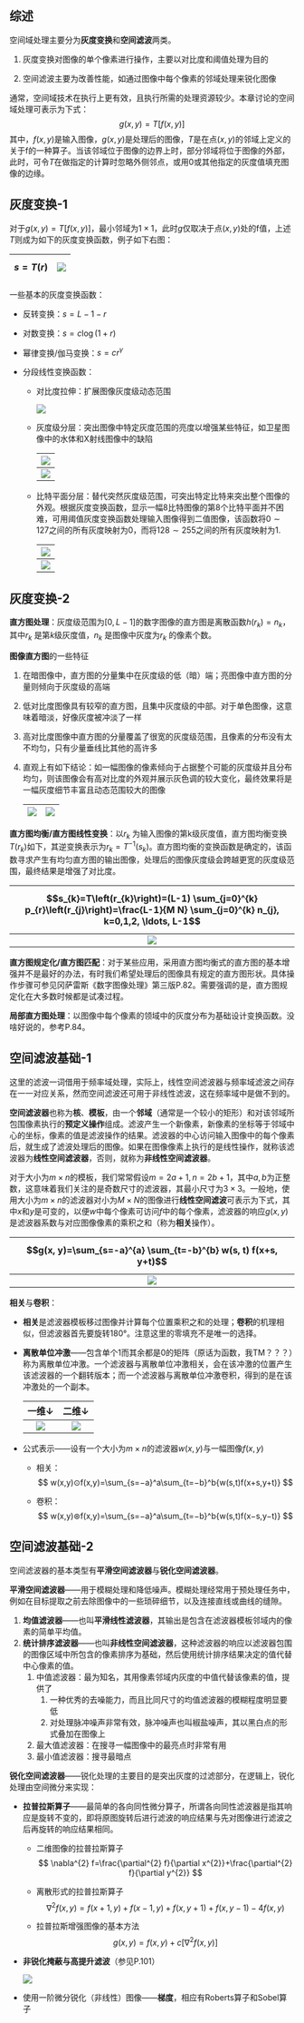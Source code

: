 ## 综述

空间域处理主要分为**灰度变换**和**空间滤波**两类。

1. 灰度变换对图像的单个像素进行操作，主要以对比度和阈值处理为目的

2. 空间滤波主要为改善性能，如通过图像中每个像素的邻域处理来锐化图像

通常，空间域技术在执行上更有效，且执行所需的处理资源较少。本章讨论的空间域处理可表示为下式：
$$
g(x,y)=T[f(x,y)]
$$
其中，$f(x,y)$是输入图像，$g(x,y)$是处理后的图像，$T$是在点$(x,y)$的邻域上定义的关于f的一种算子。当该邻域位于图像的边界上时，部分邻域将位于图像的外部，此时，可令$T$在做指定的计算时忽略外侧邻点，或用$0$或其他指定的灰度值填充图像的边缘。

## 灰度变换-1

对于$g(x,y)=T[f(x,y)]$，最小邻域为$1×1$，此时$g$仅取决于点$(x, y)$处的f值，上述$T$则成为如下的灰度变换函数，例子如下右图：

| $$s=T(r)$$ | ![](https://chua-n.gitee.io/figure-bed/notebook/杂技/CV/14.png) |
| ---------- | --------------------------------------------------- |

一些基本的灰度变换函数：

- 反转变换：$s=L−1−r$

- 对数变换：$s=c \log (1+r)$

- 幂律变换/伽马变换：$s=cr^γ$

- 分段线性变换函数：

    - 对比度拉伸：扩展图像灰度级动态范围

        ![](https://chua-n.gitee.io/figure-bed/notebook/杂技/CV/17.png)

    - 灰度级分层：突出图像中特定灰度范围的亮度以增强某些特征，如卫星图像中的水体和X射线图像中的缺陷

        | ![](https://chua-n.gitee.io/figure-bed/notebook/杂技/CV/18.png) |
        | --------------------------------------------------- |
        | ![](https://chua-n.gitee.io/figure-bed/notebook/杂技/CV/19.png) |

    - 比特平面分层：替代突然灰度级范围，可突出特定比特来突出整个图像的外观。根据灰度变换函数，显示一幅8比特图像的第8个比特平面并不困难，可用阈值灰度变换函数处理输入图像得到二值图像，该函数将$0\sim127$之间的所有灰度映射为0，而将$128\sim255$之间的所有灰度映射为1.

        | ![](https://chua-n.gitee.io/figure-bed/notebook/杂技/CV/20.png) |
        | --------------------------------------------------- |
        | ![](https://chua-n.gitee.io/figure-bed/notebook/杂技/CV/21.png) |

## 灰度变换-2

**直方图处理**：灰度级范围为$[0, L−1]$的数字图像的直方图是离散函数$h(r_k )=n_k$，其中$r_k$ 是第$k$级灰度值，$n_k$ 是图像中灰度为$r_k$ 的像素个数。

**图像直方图**的一些特征

1. 在暗图像中，直方图的分量集中在灰度级的低（暗）端；亮图像中直方图的分量则倾向于灰度级的高端

2. 低对比度图像具有较窄的直方图，且集中灰度级的中部。对于单色图像，这意味着暗淡，好像灰度被冲淡了一样

3. 高对比度图像中直方图的分量覆盖了很宽的灰度级范围，且像素的分布没有太不均匀，只有少量垂线比其他的高许多

4. 直观上有如下结论：如一幅图像的像素倾向于占据整个可能的灰度级并且分布均匀，则该图像会有高对比度的外观并展示灰色调的较大变化，最终效果将是一幅灰度细节丰富且动态范围较大的图像

    | ![](https://chua-n.gitee.io/figure-bed/notebook/杂技/CV/22.png) | ![](https://chua-n.gitee.io/figure-bed/notebook/杂技/CV/23.png) |
    | --------------------------------------------------- | --------------------------------------------------- |

**直方图均衡/直方图线性变换**：以$r_k$ 为输入图像的第k级灰度值，直方图均衡变换$T(r_k )$如下，其逆变换表示为$r_k=T^{−1}(s_k)$。直方图均衡的变换函数是确定的，该函数寻求产生有均匀直方图的输出图像，处理后的图像灰度级会跨越更宽的灰度级范围，最终结果是增强了对比度。

| $$s_{k}=T\left(r_{k}\right)=(L-1) \sum_{j=0}^{k} p_{r}\left(r_{j}\right)=\frac{L-1}{M N} \sum_{j=0}^{k} n_{j}, k=0,1,2, \ldots, L-1$$ |
| :----------------------------------------------------------: |
|     ![](https://chua-n.gitee.io/figure-bed/notebook/杂技/CV/24.png)      |

**直方图规定化/直方图匹配**：对于某些应用，采用直方图均衡式的直方图的基本增强并不是最好的办法，有时我们希望处理后的图像具有规定的直方图形状。具体操作步骤可参见冈萨雷斯《数字图像处理》第三版P.82。需要强调的是，直方图规定化在大多数时候都是试凑过程。

**局部直方图处理**：以图像中每个像素的领域中的灰度分布为基础设计变换函数。没啥好说的，参考P.84。

## 空间滤波基础-1

这里的滤波一词借用于频率域处理，实际上，线性空间滤波器与频率域滤波之间存在一一对应关系，然而空间滤波还可用于非线性滤波，这在频率域中是做不到的。

**空间滤波器**也称为**核**、**模板**，由一个**邻域**（通常是一个较小的矩形）和对该邻域所包围像素执行的**预定义操作**组成。滤波产生一个新像素，新像素的坐标等于邻域中心的坐标，像素的值是滤波操作的结果。滤波器的中心访问输入图像中的每个像素后，就生成了滤波处理后的图像。如果在图像像素上执行的是线性操作，就称该滤波器为**线性空间滤波器**，否则，就称为**非线性空间滤波器**。

对于大小为$m×n$的模板，我们常常假设$m=2a+1, n=2b+1$，其中$a,b$为正整数，这意味着我们关注的是奇数尺寸的滤波器，其最小尺寸为$3×3$。一般地，使用大小为$m×n$的滤波器对小为$M×N$的图像进行**线性空间滤波**可表示为下式，其中$x$和$y$是可变的，以便$w$中每个像素可访问$f$中的每个像素，滤波器的响应$g(x,y)$是滤波器系数与对应图像像素的乘积之和（称为**相关**操作）。

| $$g(x, y)=\sum_{s=-a}^{a} \sum_{t=-b}^{b} w(s, t) f(x+s, y+t)$$ |
| :----------------------------------------------------------: |
|     ![](https://chua-n.gitee.io/figure-bed/notebook/杂技/CV/25.png)      |

**相关**与**卷积**：

- **相关**是滤波器模板移过图像并计算每个位置乘积之和的处理；**卷积**的机理相似，但滤波器首先要旋转$180°$。注意这里的零填充不是唯一的选择。

- **离散单位冲激**——包含单个1而其余都是0的矩阵（原话为函数，我TM？？？）称为离散单位冲激。一个滤波器与离散单位冲激相关，会在该冲激的位置产生该滤波器的一个翻转版本；而一个滤波器与离散单位冲激卷积，得到的是在该冲激处的一个副本。

    |                        一维↓                        |                        二维↓                        |
    | :-------------------------------------------------: | :-------------------------------------------------: |
    | ![](https://chua-n.gitee.io/figure-bed/notebook/杂技/CV/26.png) | ![](https://chua-n.gitee.io/figure-bed/notebook/杂技/CV/27.png) |

- 公式表示——设有一个大小为$m×n$的滤波器$w(x,y)$与一幅图像$f(x,y)$

    - 相关：
        $$
        w(x,y)⊙f(x,y)=\sum_{s=−a}^a\sum_{t=−b}^b{w(s,t)f(x+s,y+t)}
        $$

    - 卷积：
        $$
        w(x,y)⊛f(x,y)=\sum_{s=−a}^a\sum_{t=−b}^b{w(s,t)f(x−s,y−t)}
        $$

## 空间滤波基础-2

空间滤波器的基本类型有**平滑空间滤波器**与**锐化空间滤波器**。

**平滑空间滤波器**——用于模糊处理和降低噪声。模糊处理经常用于预处理任务中，例如在目标提取之前去除图像中的一些琐碎细节，以及连接直线或曲线的缝隙。

1. **均值滤波器**——也叫**平滑线性滤波器**，其输出是包含在滤波器模板邻域内的像素的简单平均值。
2. **统计排序滤波器**——也叫**非线性空间滤波器**，这种滤波器的响应以滤波器包围的图像区域中所包含的像素排序为基础，然后使用统计排序结果决定的值代替中心像素的值。
    1. 中值滤波器：最为知名，其用像素邻域内灰度的中值代替该像素的值，提供了
        1. 一种优秀的去噪能力，而且比同尺寸的均值滤波器的模糊程度明显要低
        2. 对处理脉冲噪声非常有效，脉冲噪声也叫椒盐噪声，其以黑白点的形式叠加在图像上    
    2. 最大值滤波器：在搜寻一幅图像中的最亮点时非常有用
    3. 最小值滤波器：搜寻最暗点

**锐化空间滤波器**——锐化处理的主要目的是突出灰度的过滤部分，在逻辑上，锐化处理由空间微分来实现：

- **拉普拉斯算子**——最简单的各向同性微分算子，所谓各向同性滤波器是指其响应是旋转不变的，即将原图旋转后进行滤波的响应结果与先对图像进行滤波之后再旋转的响应结果相同。

    - 二维图像的拉普拉斯算子
        $$
        \nabla^{2} f=\frac{\partial^{2} f}{\partial x^{2}}+\frac{\partial^{2} f}{\partial y^{2}}
        $$

    - 离散形式的拉普拉斯算子
        $$
        \nabla^{2} f(x, y)=f(x+1, y)+f(x-1, y)+f(x, y+1)+f(x, y-1)-4 f(x, y)
        $$

    - 拉普拉斯增强图像的基本方法
        $$
        g(x, y)=f(x, y)+c\left[\nabla^{2} f(x, y)\right]
        $$

- **非锐化掩蔽与高提升滤波**（参见P.101）

    ![](https://chua-n.gitee.io/figure-bed/notebook/杂技/CV/28.png)

- 使用一阶微分锐化（非线性）图像——**梯度**，相应有Roberts算子和Sobel算子

